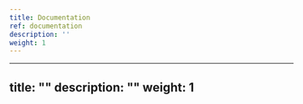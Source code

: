 ```yaml
---
title: Documentation
ref: documentation
description: ''
weight: 1
---
```

---
title: ""
description: ""
weight: 1
---